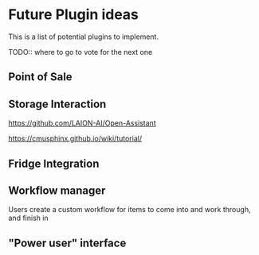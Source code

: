 # Future Plugin ideas

This is a list of potential plugins to implement.

TODO:: where to go to vote for the next one

## Point of Sale

## Storage Interaction

https://github.com/LAION-AI/Open-Assistant

https://cmusphinx.github.io/wiki/tutorial/

## Fridge Integration

## Workflow manager

Users create a custom workflow for items to come into and work through, and finish in

## "Power user" interface
